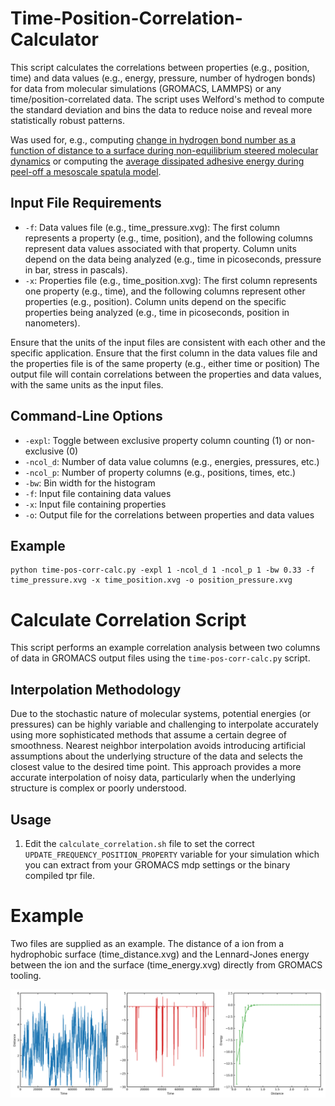 # Time-Position-Correlation-Calculator

This script calculates the correlations between properties (e.g., position, time) and data values (e.g., energy, pressure, number of hydrogen bonds) for data from molecular simulations (GROMACS, LAMMPS) or any time/position-correlated data. The script uses Welford's method to compute the standard deviation and bins the data to reduce noise and reveal more statistically robust patterns.

Was used for, e.g., computing [change in hydrogen bond number as a function of distance to a surface during non-equilibrium steered molecular dynamics](https://pubs.acs.org/doi/full/10.1021/acsnano.2c08627) or computing the [average dissipated adhesive energy during peel-off a mesoscale spatula model](https://onlinelibrary.wiley.com/doi/full/10.1002/smll.202201674).

## Input File Requirements

- `-f`: Data values file (e.g., time_pressure.xvg): The first column represents a property (e.g., time, position), and the following columns represent data values associated with that property. Column units depend on the data being analyzed (e.g., time in picoseconds, pressure in bar, stress in pascals).
- `-x`: Properties file (e.g., time_position.xvg): The first column represents one property (e.g., time), and the following columns represent other properties (e.g., position). Column units depend on the specific properties being analyzed (e.g., time in picoseconds, position in nanometers).

Ensure that the units of the input files are consistent with each other and the specific application.
Ensure that the first column in the data values file and the properties file is of the same property (e.g., either time or position)
The output file will contain correlations between the properties and data values, with the same units as the input files.

## Command-Line Options

- `-expl`: Toggle between exclusive property column counting (1) or non-exclusive (0)
- `-ncol_d`: Number of data value columns (e.g., energies, pressures, etc.)
- `-ncol_p`: Number of property columns (e.g., positions, times, etc.)
- `-bw`: Bin width for the histogram
- `-f`: Input file containing data values
- `-x`: Input file containing properties
- `-o`: Output file for the correlations between properties and data values

## Example
```
python time-pos-corr-calc.py -expl 1 -ncol_d 1 -ncol_p 1 -bw 0.33 -f time_pressure.xvg -x time_position.xvg -o position_pressure.xvg
```


# Calculate Correlation Script

This script performs an example correlation analysis between two columns of data in GROMACS output files using the `time-pos-corr-calc.py` script.

## Interpolation Methodology

Due to the stochastic nature of molecular systems, potential energies (or pressures) can be highly variable and challenging to interpolate accurately using more sophisticated methods that assume a certain degree of smoothness. Nearest neighbor interpolation avoids introducing artificial assumptions about the underlying structure of the data and selects the closest value to the desired time point. This approach provides a more accurate interpolation of noisy data, particularly when the underlying structure is complex or poorly understood.

## Usage

1. Edit the `calculate_correlation.sh` file to set the correct `UPDATE_FREQUENCY_POSITION_PROPERTY` variable for your simulation which you can extract from your GROMACS mdp settings or the binary compiled tpr file.

# Example

Two files are supplied as an example. The distance of a ion from a hydrophobic surface (time_distance.xvg) and the Lennard-Jones energy between the ion and the surface (time_energy.xvg) directly from GROMACS tooling.

![Output](output.png?raw=true "Output")


